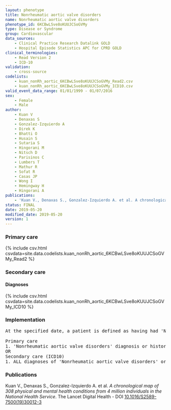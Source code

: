```yaml
---
layout: phenotype
title: Nonrheumatic aortic valve disorders
name: Nonrheumatic aortic valve disorders
phenotype_id: 6KCBwLSve8oKUUJCSoGVMy 
type: Disease or Syndrome
group: Cardiovascular
data_sources: 
    - Clinical Practice Research Datalink GOLD
    - Hospital Episode Statistics APC for CPRD GOLD
clinical_terminologies: 
    - Read Version 2
    - ICD-10
validation: 
    - cross-source
codelists: 
    - kuan_nonRh_aortic_6KCBwLSve8oKUUJCSoGVMy_Read2.csv
    - kuan_nonRh_aortic_6KCBwLSve8oKUUJCSoGVMy_ICD10.csv
valid_event_data_range: 01/01/1999 - 01/07/2016
sex: 
    - Female
    - Male
author: 
    - Kuan V
    - Denaxas S
    - Gonzalez-Izquierdo A
    - Direk K
    - Bhatti O
    - Husain S
    - Sutaria S
    - Hingorani M
    - Nitsch D
    - Parisinos C
    - Lumbers T
    - Mathur R
    - Sofat R
    - Casas JP
    - Wong I
    - Hemingway H
    - Hingorani A
publications: 
    - 'Kuan V., Denaxas S., Gonzalez-Izquierdo A. et al. A chronological map of 308 physical and mental health conditions from 4 million individuals in the National Health Service. The Lancet Digital Health - DOI: 10.1016/S2589-7500(19)30012-3' 
status: FINAL
date: 2019-05-20
modified_date: 2019-05-20
version: 1
---
```

### Primary care 
{% include csv.html csvdata=site.data.codelists.kuan_nonRh_aortic_6KCBwLSve8oKUUJCSoGVMy_Read2 %}
### Secondary care 
#### Diagnoses 
{% include csv.html csvdata=site.data.codelists.kuan_nonRh_aortic_6KCBwLSve8oKUUJCSoGVMy_ICD10 %}
### Implementation 
<pre>At the specified date, a patient is defined as having had 'Nonrheumatic aortic valve disorders' IF they meet the criteria for any of the following on or before the specified date. The earliest date on which the individual meets any of the following criteria on or before the specified date is defined as the first event date:

Primary care
1. 'Nonrheumatic aortic valve disorders' diagnosis or history of diagnosis during a consultation 
OR
Secondary care (ICD10)
1. ALL diagnoses of 'Nonrheumatic aortic valve disorders' or history of diagnosis during a hospitalization</pre> 
 
### Publications 
Kuan V., Denaxas S., Gonzalez-Izquierdo A. et al. _A chronological map of 308 physical and mental health conditions from 4 million individuals in the National Health Service_. The Lancet Digital Health - DOI <a href='https://www.thelancet.com/journals/landig/article/PIIS2589-7500(19)30012-3/fulltext'>10.1016/S2589-7500(19)30012-3</a>